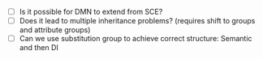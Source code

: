 * [ ] Is it possible for DMN to extend from SCE?
* [ ] Does it lead to multiple inheritance problems? (requires shift to groups and attribute groups)
* [ ] Can we use substitution group to achieve correct structure: Semantic and then DI
